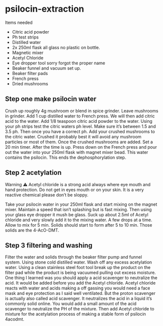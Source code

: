 # psilocin-extraction


Items needed

* Citric acid powder
* Ph test strips
* Distilled water
* 2x 250ml flask all glass no plastic on bottle. 
* Magnetic mixer 
* Acetyl Chloride
* Eye dropper tool sorry forgot the proper name
* Beaker funnel and vacuum set up.
* Beaker filter pads
* French press
* Dried mushrooms 

## Step one make psilocin water

Crush up roughly 4g mushroom or blend in spice grinder. Leave mushrooms in grinder. Add 1 cup distilled water to French press. We will then add citric acid to the water. Add 1/8 teaspoon citric acid powder to the water. Using your ph strips test the citric waters ph level. Make sure it’s between 1.5 and 3.5 ph. Then once you have a correct ph. Add your crushed mushrooms to the citric water. Crushed it probably best it will avoid any mushroom particles or most of them. Once the crushed mushrooms are added. Set a 20 min timer. After the time is up. Press down on the French press and pour out the water into your 250ml flask with magnet mixer bead. This water contains the psilocin. This ends the dephosphorylation step. 

## Step 2 acetylation 

Warning ⚠️ Acetyl chloride is a strong acid always where eye mouth and hand protection. Do not get in eyes mouth or on your skin. It is a very reactive chemical please don’t be sloppy. 

Take your psilocin water in your 250ml flask and start mixing on the magnet mixer. Maintain a speed that isn’t splashing but is fast mixing. Then using your glass eye dropper it mush be glass. Suck up about 2.5ml of Acetyl chloride and very slowly add it to the mixing water. A few drops at a time. Allow to mix for 5 min. Solids should start to form after 5 to 10 min. Those solids are the 4-AcO-DMT.

## Step 3 filtering and washing

Filter the water and solids through the beaker filter pump and funnel system. Using stone cold distilled water. Wash off any excess acetylation water. Using a clean stainless steel foot tool break up the product on the filter pad while the product is being vacuumed pulling out excess moisture.
One thing I learned was you should apply a acid scavenger to neutralize the acid. It would be added before you add the Acetyl chloride. Acetyl chloride reacts with water and acids making a off gassing you would need a face mask and eye protection as I said well ventilated. But the proton scavenger is actually also called acid scavenger. It neutralizes the acid in a liquid it’s commonly solid online. You would add a small amount of the acid scavenger to neutralize the PH of the mixture. Then add Acetyl chloride to mixture for the acetylation process of making a stable form of psilocin 4acodmt.
